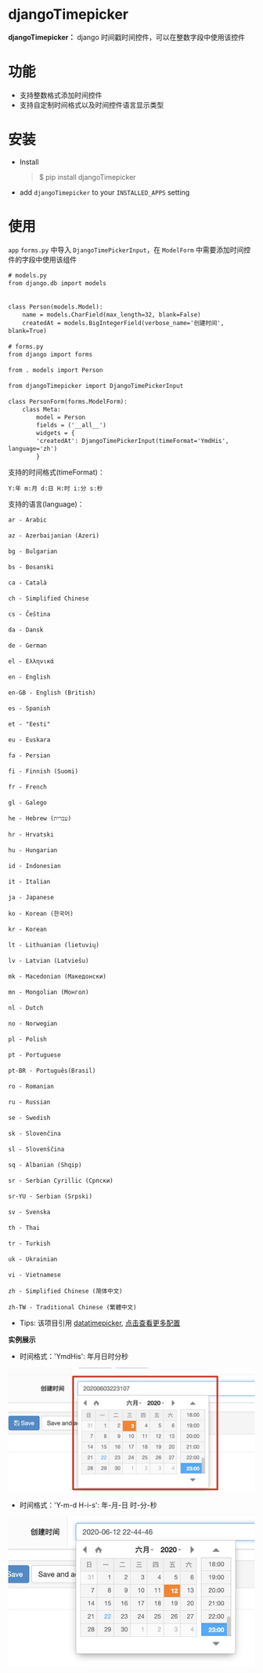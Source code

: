 djangoTimepicker
=========================

**djangoTimepicker：** django 时间戳时间控件，可以在整数字段中使用该控件

功能
=========

- 支持整数格式添加时间控件
- 支持自定制时间格式以及时间控件语言显示类型

安装
=============

* Install
    > $ pip install djangoTimepicker

* add `djangoTimepicker` to your `INSTALLED_APPS` setting

使用
======

`app` `forms.py` 中导入 `DjangoTimePickerInput`，在 `ModelForm` 中需要添加时间控件的字段中使用该组件

    # models.py
    from django.db import models


    class Person(models.Model):
        name = models.CharField(max_length=32, blank=False)
        createdAt = models.BigIntegerField(verbose_name='创建时间', blank=True)

    # forms.py
    from django import forms

    from . models import Person

    from djangoTimepicker import DjangoTimePickerInput

    class PersonForm(forms.ModelForm):
        class Meta:
            model = Person
            fields = ('__all__')
            widgets = {
            'createdAt': DjangoTimePickerInput(timeFormat='YmdHis', language='zh')
            }



支持的时间格式(timeFormat)：
    
    Y:年 m:月 d:日 H:时 i:分 s:秒

支持的语言(language)：

    ar - Arabic

    az - Azerbaijanian (Azeri)

    bg - Bulgarian

    bs - Bosanski

    ca - Català

    ch - Simplified Chinese

    cs - Čeština

    da - Dansk

    de - German

    el - Ελληνικά

    en - English

    en-GB - English (British)

    es - Spanish

    et - "Eesti"

    eu - Euskara

    fa - Persian

    fi - Finnish (Suomi)

    fr - French

    gl - Galego

    he - Hebrew (עברית)

    hr - Hrvatski

    hu - Hungarian

    id - Indonesian

    it - Italian

    ja - Japanese

    ko - Korean (한국어)

    kr - Korean

    lt - Lithuanian (lietuvių)

    lv - Latvian (Latviešu)

    mk - Macedonian (Македонски)

    mn - Mongolian (Монгол)

    nl - Dutch

    no - Norwegian

    pl - Polish

    pt - Portuguese

    pt-BR - Português(Brasil)

    ro - Romanian
    
    ru - Russian

    se - Swedish

    sk - Slovenčina

    sl - Slovenščina

    sq - Albanian (Shqip)

    sr - Serbian Cyrillic (Српски)

    sr-YU - Serbian (Srpski)

    sv - Svenska

    th - Thai

    tr - Turkish

    uk - Ukrainian

    vi - Vietnamese

    zh - Simplified Chinese (简体中文)

    zh-TW - Traditional Chinese (繁體中文)

- Tips: 该项目引用 [datatimepicker](https://github.com/xdan/datetimepicker), [点击查看更多配置](https://xdsoft.net/jqplugins/datetimepicker/)

**实例展示**
- 时间格式：'YmdHis': 年月日时分秒

![image](https://github.com/DanielZhui/django-time-picker/blob/master/display/created.jpg)

- 时间格式：'Y-m-d H-i-s': 年-月-日 时-分-秒

![image](https://github.com/DanielZhui/django-time-picker/blob/master/display/createds.jpg)